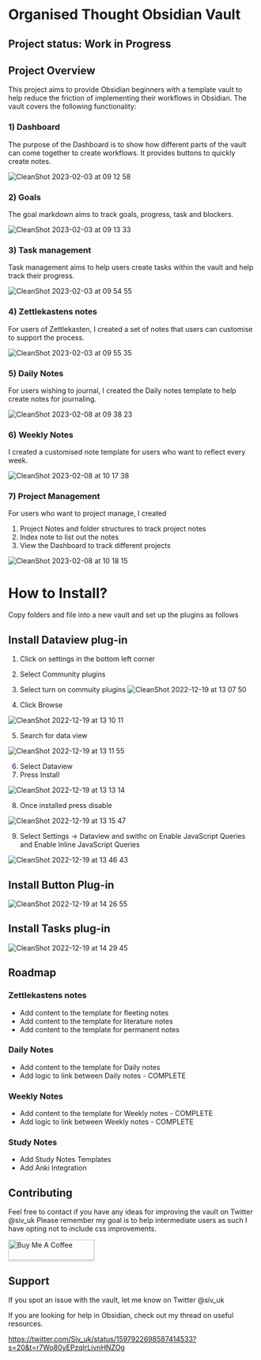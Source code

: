 # Organised Thought Obsidian Vault
## Project status: Work in Progress

## Project Overview
This project aims to provide Obsidian beginners with a template vault to help reduce the friction of implementing their workflows in Obsidian.
The vault covers the following functionality:
### 1) Dashboard
The purpose of the Dashboard is to show how different parts of the vault can come together to create workflows.
It provides  buttons to quickly create notes.

![CleanShot 2023-02-03 at 09 12 58](https://user-images.githubusercontent.com/21128739/216559728-dc4842dc-b3c4-4641-a1a4-8a49500d55d9.png)

### 2) Goals
The goal markdown aims to track goals, progress, task and blockers.

![CleanShot 2023-02-03 at 09 13 33](https://user-images.githubusercontent.com/21128739/216559815-3ea55462-2ab3-4c01-9a70-63ead62410e6.png)

### 3) Task management
Task management aims to help users create tasks within the vault and help track their progress.

![CleanShot 2023-02-03 at 09 54 55](https://user-images.githubusercontent.com/21128739/216569698-dc0942ed-39c9-48d0-844e-ee11c5e89d57.png)

### 4) Zettlekastens notes
For users of Zettlekasten, I created a set of notes that users can customise to support the process.

![CleanShot 2023-02-03 at 09 55 35](https://user-images.githubusercontent.com/21128739/216569886-c8c95bf2-c39b-4757-a0f9-581d8c29b8b7.png)


### 5) Daily Notes
For users wishing to journal, I created the Daily notes template to help create notes for journaling.

![CleanShot 2023-02-08 at 09 38 23](https://user-images.githubusercontent.com/21128739/217492238-fb35301b-93ec-493e-b4e6-f5050788fdc8.png)

### 6) Weekly Notes
I created a customised note template for users who want to reflect every week. 

![CleanShot 2023-02-08 at 10 17 38](https://user-images.githubusercontent.com/21128739/217501722-bdb91050-2192-4a54-9daf-ee60e9718409.png)

### 7) Project Management 
For users who want to project manage, I created 
1) Project Notes and folder structures to track project notes
2) Index note to list out the notes
3) View the Dashboard to track different projects

![CleanShot 2023-02-08 at 10 18 15](https://user-images.githubusercontent.com/21128739/217501808-cdb2769f-0217-46a7-b87d-4c68856edc21.png)

# How to Install?
Copy folders and file into a new vault and set up the plugins as follows

## Install Dataview plug-in
1) Click on settings in the bottom left corner
2) Select Community plugins
3) Select turn on commuity plugins
![CleanShot 2022-12-19 at 13 07 50](https://user-images.githubusercontent.com/21128739/216020454-fdf6f4b6-b571-47ea-9407-586b2dfcf405.png)

4) Click Browse

![CleanShot 2022-12-19 at 13 10 11](https://user-images.githubusercontent.com/21128739/216020601-4df0ecd8-56e4-4b43-b435-c3b61c05abb7.png)

5) Search for data view

![CleanShot 2022-12-19 at 13 11 55](https://user-images.githubusercontent.com/21128739/216020648-54399911-072e-4f64-bf53-93004cc0c86a.png)

6) Select Dataview 
7) Press Install

![CleanShot 2022-12-19 at 13 13 14](https://user-images.githubusercontent.com/21128739/216020720-3c2eabb8-180f-41e5-a63e-0c4fbd04d26a.png)

8) Once installed press disable

![CleanShot 2022-12-19 at 13 15 47](https://user-images.githubusercontent.com/21128739/216020768-ade2d214-150c-4a33-bec1-431e9ab1eb42.png)

9) Select Settings -> Dataview and swithc on Enable JavaScript Queries and Enable Inline JavaScript Queries

![CleanShot 2022-12-19 at 13 46 43](https://user-images.githubusercontent.com/21128739/216020846-dcf36c95-f6f5-4bf5-96ee-bee480c82219.png)


## Install Button Plug-in

![CleanShot 2022-12-19 at 14 26 55](https://user-images.githubusercontent.com/21128739/216020971-eab3007a-bbc7-4885-95b0-5e2aa581a37a.png)

## Install Tasks plug-in


![CleanShot 2022-12-19 at 14 29 45](https://user-images.githubusercontent.com/21128739/216021016-8cf041fa-5504-48f9-9092-e2ce8a9db338.png)

## Roadmap
### Zettlekastens notes
- Add content to the template for fleeting notes
- Add content to the template for literature notes
- Add content to the template for permanent notes

### Daily Notes
- 	Add content to the template for Daily notes
- 	Add logic to link between Daily notes	- COMPLETE

### Weekly Notes
- 	Add content to the template for Weekly notes - COMPLETE
- 	Add logic to link between Weekly notes	- COMPLETE

### Study Notes
- Add Study Notes Templates
- Add Anki Integration

## Contributing
Feel free to contact if you have any ideas for improving the vault on Twitter @siv_uk
Please remember my goal is to help intermediate users as such I have opting not to include css improvements.

<a href="https://www.buymeacoffee.com/sivwuk" target="_blank"><img src="https://www.buymeacoffee.com/assets/img/custom_images/orange_img.png" alt="Buy Me A Coffee" style="height: 41px !important;width: 174px !important;box-shadow: 0px 3px 2px 0px rgba(190, 190, 190, 0.5) !important;-webkit-box-shadow: 0px 3px 2px 0px rgba(190, 190, 190, 0.5) !important;" ></a>


## Support
If you spot an issue with the vault, let me know on Twitter @siv_uk

If you are looking for help in Obsidian, check out my thread on useful resources.

https://twitter.com/Siv_uk/status/1597922698587414533?s=20&t=r7Wo80yEPzqIrLivnHNZOg


